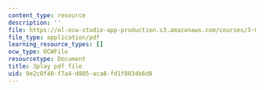 ```yaml
---
content_type: resource
description: ''
file: https://ol-ocw-studio-app-production.s3.amazonaws.com/courses/3-091sc-introduction-to-solid-state-chemistry-fall-2010/9e2c0f40f7a4d805aca8fd1f8034b6d8_kZJgJCxcHZE.pdf
file_type: application/pdf
learning_resource_types: []
ocw_type: OCWFile
resourcetype: Document
title: 3play pdf file
uid: 9e2c0f40-f7a4-d805-aca8-fd1f8034b6d8
---
```


